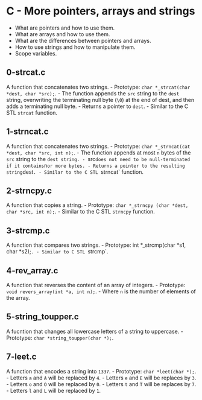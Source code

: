 # C - More pointers, arrays and strings
- What are pointers and how to use them.
- What are arrays and how to use them.
- What are the differences between pointers and arrays.
- How to use strings and how to manipulate them.
- Scope variables.

## 0-strcat.c
A function that concatenates two strings.
	- Prototype: `char *_strcat(char *dest, char *src);`.
	- The function appends the `src` string to the `dest` string,
	overwriting the terminating null byte (`\0`) at the end of dest,
	and then adds a terminating null byte.
	- Returns a pointer to `dest`.
	- Similar to the C STL `strcat` function.

## 1-strncat.c
A function that concatenates two strings.
	- Prototype: `char *_strncat(cat *dest, char *src, int n);`.
	- The function appends at most `n` bytes of the `src` string to the `dest string.
	- `src` does not need to be null-terminated if it contains `n` or more bytes.
	- Returns a pointer to the resulting string `dest`.
	- Similar to the C STL `strncat` function.

## 2-strncpy.c
A function that copies a string.
	- Prototype: `char *_strncpy (char *dest, char *src, int n);`.
	- Similar to the C STL `strncpy` function.

## 3-strcmp.c
A function that compares two strings.
	- Prototype: int *_strcmp(char *s1, char *s2);`.
	- Similar to C STL `strcmp`.

## 4-rev_array.c
A function that reverses the content of an array of integers.
	- Prototype: `void revers_array(int *a, int n);`.
	- Where `n` is the number of elements of the array.

## 5-string_toupper.c
A fucntion that changes all lowercase letters of a string to uppercase.
	- Prototype: `char *string_toupper(char *);`.

## 7-leet.c
A function that encodes  a string into `1337`.
	- Prototype: `char *leet(char *);`.
	- Letters `a` and `A` will be replaced by `4`.
	- Letters `e` and `E` will be replaces by `3`.
	- Letters `o` and `O` will be replaced by `0`.
	- Letters `t` and `T` will be replaces by `7`.
	- Letters `l` and `L` will be replaced by `1`.

